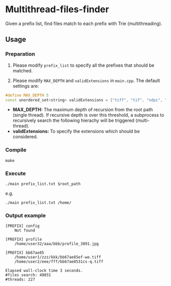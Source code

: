 # Multithread-files-finder
Given a prefix list, find files match to each prefix with Trie (multithreading).

## Usage
### Preparation
1. Please modify `prefix_list` to specify all the prefixes that should be matched.

2. Please modify `MAX_DEPTH` and `validExtensions` in `main.cpp`. The default settings are:
```cpp
#define MAX_DEPTH 5
const unordered_set<string> validExtensions = {"tiff", "tif", "ndpi", "png", "jpg", "jpeg"};
```
- **MAX_DEPTH:** The maximum depth of recursion from the root path (single thread). If recursive depth is over this threshold, a subprocess to recursively search the following hierachy will be triggered (multi-thread).
- **validExtensions:** To specify the extensions which should be considered.
### Compile
```
make
```
### Execute
```script
./main prefix_list.txt $root_path
```
e.g.
```
./main prefix_list.txt /home/
```
### Output example
```script
[PREFIX] config
    Not found

[PREFIX] profile
    /home/user32/aaa/bbb/profile_3891.jpg

[PREFIX] bb67ae85
    /home/user1/zzz/kkk/bb67ae85ef-we.tiff
    /home/user2/eee/fff/bb67ae8531cs-q.tiff

Elapsed wall-clock time 3 seconds.
#files search: 49031
#threads: 227
```